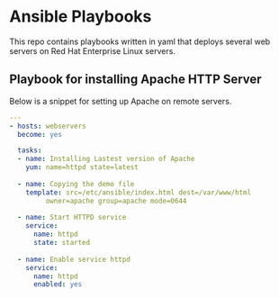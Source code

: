 # Ansible Playbooks
This repo contains playbooks written in yaml that deploys several web servers on Red Hat Enterprise Linux servers. 

## Playbook for installing Apache HTTP Server
Below is a snippet for setting up Apache on remote servers. 

```yml
---
- hosts: webservers
  become: yes

  tasks:
  - name: Installing Lastest version of Apache
    yum: name=httpd state=latest
    
  - name: Copying the demo file
    template: src=/etc/ansible/index.html dest=/var/www/html 
         owner=apache group=apache mode=0644
  
  - name: Start HTTPD service 
    service:
      name: httpd 
      state: started 
  
  - name: Enable service httpd
    service: 
      name: httpd 
      enabled: yes 
```
